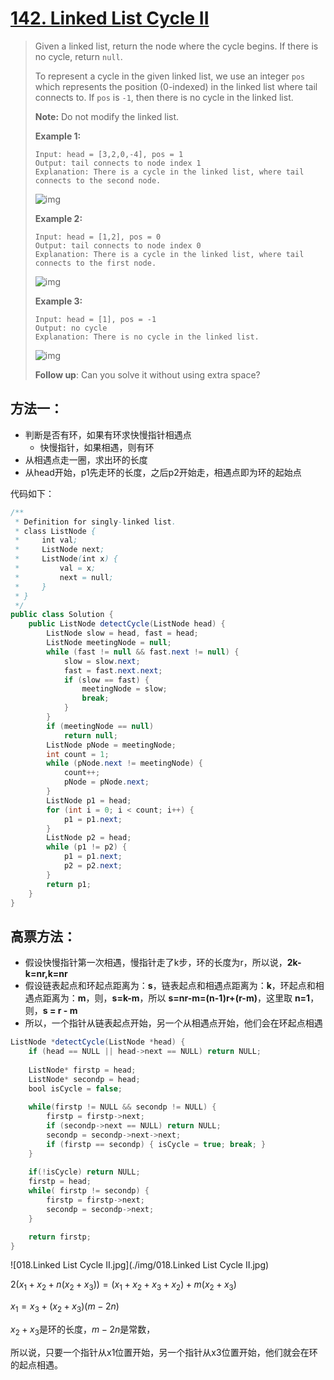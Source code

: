 # [142. Linked List Cycle II][1]

> Given a linked list, return the node where the cycle begins. If there is no cycle, return `null`.
>
> To represent a cycle in the given linked list, we use an integer `pos` which represents the position (0-indexed) in the linked list where tail connects to. If `pos` is `-1`, then there is no cycle in the linked list.
>
> **Note:** Do not modify the linked list.
>
>  
>
> **Example 1:**
>
> ```
> Input: head = [3,2,0,-4], pos = 1
> Output: tail connects to node index 1
> Explanation: There is a cycle in the linked list, where tail connects to the second node.
> ```
>
> ![img](https://assets.leetcode.com/uploads/2018/12/07/circularlinkedlist.png)
>
> **Example 2:**
>
> ```
> Input: head = [1,2], pos = 0
> Output: tail connects to node index 0
> Explanation: There is a cycle in the linked list, where tail connects to the first node.
> ```
>
> ![img](https://assets.leetcode.com/uploads/2018/12/07/circularlinkedlist_test2.png)
>
> **Example 3:**
>
> ```
> Input: head = [1], pos = -1
> Output: no cycle
> Explanation: There is no cycle in the linked list.
> ```
>
> ![img](https://assets.leetcode.com/uploads/2018/12/07/circularlinkedlist_test3.png)
>
>  
>
> **Follow up**:
> Can you solve it without using extra space?



## 方法一：

* 判断是否有环，如果有环求快慢指针相遇点
  * 快慢指针，如果相遇，则有环
* 从相遇点走一圈，求出环的长度
* 从head开始，p1先走环的长度，之后p2开始走，相遇点即为环的起始点



代码如下：

```java
/**
 * Definition for singly-linked list.
 * class ListNode {
 *     int val;
 *     ListNode next;
 *     ListNode(int x) {
 *         val = x;
 *         next = null;
 *     }
 * }
 */
public class Solution {
    public ListNode detectCycle(ListNode head) {
        ListNode slow = head, fast = head;
        ListNode meetingNode = null;
        while (fast != null && fast.next != null) {
            slow = slow.next;
            fast = fast.next.next;
            if (slow == fast) {
                meetingNode = slow;
                break;
            }
        }
        if (meetingNode == null)
            return null;
        ListNode pNode = meetingNode;
        int count = 1;
        while (pNode.next != meetingNode) {
            count++;
            pNode = pNode.next;
        }
        ListNode p1 = head;
        for (int i = 0; i < count; i++) {
            p1 = p1.next;
        }
        ListNode p2 = head;
        while (p1 != p2) {
            p1 = p1.next;
            p2 = p2.next;
        }
        return p1;
    }
}
```



## 高票方法：

* 假设快慢指针第一次相遇，慢指针走了k步，环的长度为r，所以说，**2k-k=nr,k=nr**
* 假设链表起点和环起点距离为：**s**，链表起点和相遇点距离为：**k**，环起点和相遇点距离为：**m**，则，**s=k-m**，所以 **s=nr-m=(n-1)r+(r-m)**，这里取 **n=1**，则，**s = r - m**
* 所以，一个指针从链表起点开始，另一个从相遇点开始，他们会在环起点相遇

```java
ListNode *detectCycle(ListNode *head) {
    if (head == NULL || head->next == NULL) return NULL;
    
    ListNode* firstp = head;
    ListNode* secondp = head;
    bool isCycle = false;
    
    while(firstp != NULL && secondp != NULL) {
        firstp = firstp->next;
        if (secondp->next == NULL) return NULL;
        secondp = secondp->next->next;
        if (firstp == secondp) { isCycle = true; break; }
    }
    
    if(!isCycle) return NULL;
    firstp = head;
    while( firstp != secondp) {
        firstp = firstp->next;
        secondp = secondp->next;
    }

    return firstp;
}
```

![018.Linked List Cycle II.jpg](./img/018.Linked List Cycle II.jpg)

$2(x_1 + x_2 + n(x_2 + x_3)) = (x_1 + x_2 + x_3 + x_2) + m(x_2 + x_3)$

$x_1 = x_3 + (x_2 + x_3)(m-2n)$

$x_2 + x_3$是环的长度，$m - 2n$是常数，

所以说，只要一个指针从x1位置开始，另一个指针从x3位置开始，他们就会在环的起点相遇。













[1]: https://leetcode.com/problems/linked-list-cycle-ii/

